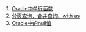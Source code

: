 1. [Oracle中单行函数][01]
2. [分页查询、合并查询、with as][02]
3. [Oracle中的null值][03]



[01]: https://fgq233.github.io/md/oracle/01
[02]: https://fgq233.github.io/md/oracle/02
[03]: https://fgq233.github.io/md/oracle/03
